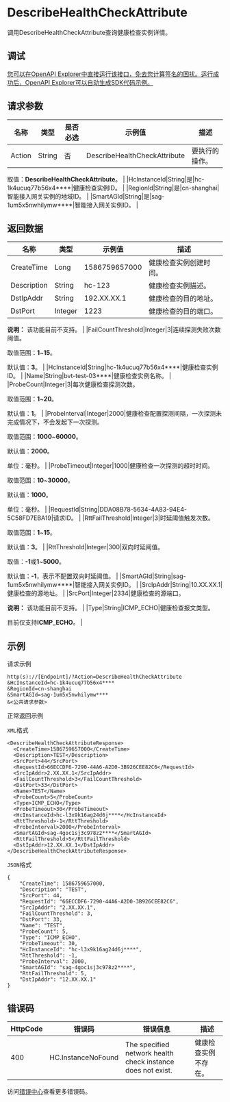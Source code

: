 # DescribeHealthCheckAttribute

调用DescribeHealthCheckAttribute查询健康检查实例详情。

## 调试

[您可以在OpenAPI Explorer中直接运行该接口，免去您计算签名的困扰。运行成功后，OpenAPI Explorer可以自动生成SDK代码示例。](https://api.aliyun.com/#product=Smartag&api=DescribeHealthCheckAttribute&type=RPC&version=2018-03-13)

## 请求参数

|名称|类型|是否必选|示例值|描述|
|--|--|----|---|--|
|Action|String|否|DescribeHealthCheckAttribute|要执行的操作。

 取值：**DescribeHealthCheckAttribute**。 |
|HcInstanceId|String|是|hc-1k4ucuq77b56x4\*\*\*\*|健康检查实例ID。 |
|RegionId|String|是|cn-shanghai|智能接入网关实例的地域ID。 |
|SmartAGId|String|是|sag-1um5x5nwhilymw\*\*\*\*|智能接入网关实例ID。 |

## 返回数据

|名称|类型|示例值|描述|
|--|--|---|--|
|CreateTime|Long|1586759657000|健康检查实例创建时间。 |
|Description|String|hc-123|健康检查实例描述。 |
|DstIpAddr|String|192.XX.XX.1|健康检查的目的地址。 |
|DstPort|Integer|1223|健康检查的目的端口。

 **说明：** 该功能目前不支持。 |
|FailCountThreshold|Integer|3|连续探测失败次数阈值。

 取值范围：**1**~**15**。

 默认值：**3**。 |
|HcInstanceId|String|hc-1k4ucuq77b56x4\*\*\*\*|健康检查实例ID。 |
|Name|String|bvt-test-03\*\*\*\*|健康检查实例名称。 |
|ProbeCount|Integer|3|每次健康检查探测次数。

 取值范围：**1**~**20**。

 默认值：**1**。 |
|ProbeInterval|Integer|2000|健康检查配置探测间隔，一次探测未完成情况下，不会发起下一次探测。

 取值范围：**1000**~**60000**。

 默认值：**2000**。

 单位：毫秒。 |
|ProbeTimeout|Integer|1000|健康检查一次探测的超时时间。

 取值范围：**10**~**30000**。

 默认值：**1000**。

 单位：毫秒。 |
|RequestId|String|DDA08B78-5634-4A83-94E4-5C58FD7EBA19|请求ID。 |
|RttFailThreshold|Integer|3|时延阈值触发次数。

 取值范围：**1**~**15**。

 默认值：**3**。 |
|RttThreshold|Integer|300|双向时延阈值。

 取值：**-1**或**1**~**5000**。

 默认值：**-1**，表示不配置双向时延阈值。 |
|SmartAGId|String|sag-1um5x5nwhilymw\*\*\*\*|智能接入网关实例ID。 |
|SrcIpAddr|String|10.XX.XX.1|健康检查的源地址。 |
|SrcPort|Integer|2334|健康检查的源端口。

 **说明：** 该功能目前不支持。 |
|Type|String|ICMP\_ECHO|健康检查报文类型。

 目前仅支持**ICMP\_ECHO**。 |

## 示例

请求示例

```
http(s)://[Endpoint]/?Action=DescribeHealthCheckAttribute
&HcInstanceId=hc-1k4ucuq77b56x4****
&RegionId=cn-shanghai
&SmartAGId=sag-1um5x5nwhilymw****
&<公共请求参数>
```

正常返回示例

`XML`格式

```
<DescribeHealthCheckAttributeResponse>
  <CreateTime>1586759657000</CreateTime>
  <Description>TEST</Description>
  <SrcPort>44</SrcPort>
  <RequestId>66ECCDF6-7290-44A6-A2D0-3B926CEE82C6</RequestId>
  <SrcIpAddr>2.XX.XX.1</SrcIpAddr>
  <FailCountThreshold>3</FailCountThreshold>
  <DstPort>33</DstPort>
  <Name>TEST</Name>
  <ProbeCount>5</ProbeCount>
  <Type>ICMP_ECHO</Type>
  <ProbeTimeout>30</ProbeTimeout>
  <HcInstanceId>hc-l3x9k16ag24d6j****</HcInstanceId>
  <RttThreshold>-1</RttThreshold>
  <ProbeInterval>2000</ProbeInterval>
  <SmartAGId>sag-4goc1sj3c978z2****</SmartAGId>
  <RttFailThreshold>5</RttFailThreshold>
  <DstIpAddr>12.XX.XX.1</DstIpAddr>
</DescribeHealthCheckAttributeResponse>
```

`JSON`格式

```
{
	"CreateTime": 1586759657000,
    "Description": "TEST",
	"SrcPort": 44,
	"RequestId": "66ECCDF6-7290-44A6-A2D0-3B926CEE82C6",
	"SrcIpAddr": "2.XX.XX.1",
	"FailCountThreshold": 3,
	"DstPort": 33,
	"Name": "TEST",
	"ProbeCount": 5,
	"Type": "ICMP_ECHO",
	"ProbeTimeout": 30,
	"HcInstanceId": "hc-l3x9k16ag24d6j****",
	"RttThreshold": -1,
	"ProbeInterval": 2000,
	"SmartAGId": "sag-4goc1sj3c978z2****",
	"RttFailThreshold": 5,
	"DstIpAddr": "12.XX.XX.1"
}
```

## 错误码

|HttpCode|错误码|错误信息|描述|
|--------|---|----|--|
|400|HC.InstanceNoFound|The specified network health check instance does not exist.|健康检查实例不存在。|

访问[错误中心](https://error-center.alibabacloud.com/status/product/Smartag)查看更多错误码。

